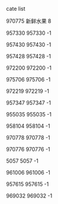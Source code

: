 cate list

970775 新鲜水果 8

957330 957330 -1

957430 957430 -1

957428 957428 -1

972200 972200 -1

975706 975706 -1

972219 972219 -1

957347 957347 -1

955035 955035 -1

958104 958104 -1

970778 970778 -1

970776 970776 -1

5057 5057 -1

961006 961006 -1

957615 957615 -1

969032 969032 -1

